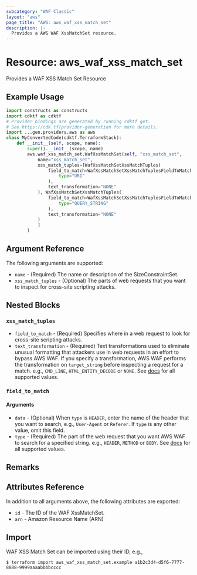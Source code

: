 ```yaml
---
subcategory: "WAF Classic"
layout: "aws"
page_title: "AWS: aws_waf_xss_match_set"
description: |-
  Provides a AWS WAF XssMatchSet resource.
---
```


# Resource: aws_waf_xss_match_set

Provides a WAF XSS Match Set Resource

## Example Usage

```python
import constructs as constructs
import cdktf as cdktf
# Provider bindings are generated by running cdktf get.
# See https://cdk.tf/provider-generation for more details.
import ...gen.providers.aws as aws
class MyConvertedCode(cdktf.TerraformStack):
    def __init__(self, scope, name):
        super().__init__(scope, name)
        aws.waf_xss_match_set.WafXssMatchSet(self, "xss_match_set",
            name="xss_match_set",
            xss_match_tuples=[WafXssMatchSetXssMatchTuples(
                field_to_match=WafXssMatchSetXssMatchTuplesFieldToMatch(
                    type="URI"
                ),
                text_transformation="NONE"
            ), WafXssMatchSetXssMatchTuples(
                field_to_match=WafXssMatchSetXssMatchTuplesFieldToMatch(
                    type="QUERY_STRING"
                ),
                text_transformation="NONE"
            )
            ]
        )
```

## Argument Reference

The following arguments are supported:

* `name` - (Required) The name or description of the SizeConstraintSet.
* `xss_match_tuples` - (Optional) The parts of web requests that you want to inspect for cross-site scripting attacks.

## Nested Blocks

### `xss_match_tuples`

* `field_to_match` - (Required) Specifies where in a web request to look for cross-site scripting attacks.
* `text_transformation` - (Required) Text transformations used to eliminate unusual formatting that attackers use in web requests in an effort to bypass AWS WAF.
  If you specify a transformation, AWS WAF performs the transformation on `target_string` before inspecting a request for a match.
  e.g., `CMD_LINE`, `HTML_ENTITY_DECODE` or `NONE`.
  See [docs](http://docs.aws.amazon.com/waf/latest/APIReference/API_XssMatchTuple.html#WAF-Type-XssMatchTuple-TextTransformation)
  for all supported values.

### `field_to_match`

#### Arguments

* `data` - (Optional) When `type` is `HEADER`, enter the name of the header that you want to search, e.g., `User-Agent` or `Referer`.
  If `type` is any other value, omit this field.
* `type` - (Required) The part of the web request that you want AWS WAF to search for a specified string.
  e.g., `HEADER`, `METHOD` or `BODY`.
  See [docs](http://docs.aws.amazon.com/waf/latest/APIReference/API_FieldToMatch.html)
  for all supported values.

## Remarks

## Attributes Reference

In addition to all arguments above, the following attributes are exported:

* `id` - The ID of the WAF XssMatchSet.
* `arn` - Amazon Resource Name (ARN)

## Import

WAF XSS Match Set can be imported using their ID, e.g.,

```
$ terraform import aws_waf_xss_match_set.example a1b2c3d4-d5f6-7777-8888-9999aaaabbbbcccc
```

<!-- cache-key: cdktf-0.17.0-pre.15 input-4ecff63d102316366185ef4e56e3d82b3d9f08138f9d40175d20f89638c79fe6 -->